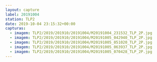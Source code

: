 ```yaml
---
layout: capture
label: 20191004
station: TLP2
date: 2019-10-04 23:15:32+00:00
capturas:
  - imagem: TLP2/2019/201910/20191004/M20191004_231532_TLP_2P.jpg
  - imagem: TLP2/2019/201910/20191004/M20191005_042940_TLP_2P.jpg
  - imagem: TLP2/2019/201910/20191004/M20191005_051020_TLP_2P.jpg
  - imagem: TLP2/2019/201910/20191004/M20191005_063937_TLP_2P.jpg
  - imagem: TLP2/2019/201910/20191004/M20191005_070428_TLP_2P.jpg
---
```

